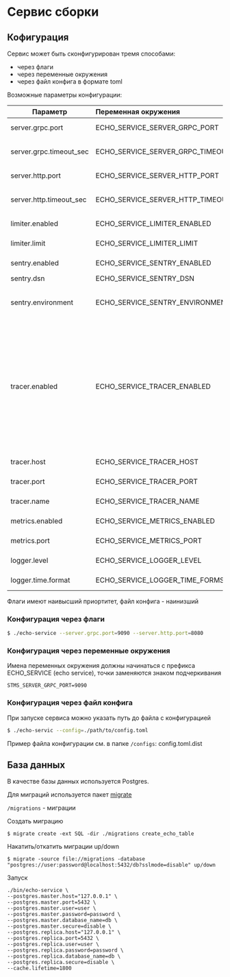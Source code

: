 # Сервис сборки

## Кофигурация

Сервис может быть сконфигурирован тремя способами:

- через флаги
- через переменные окружения
- через файл конфига в формате toml

Возможные параметры конфигурации:

| Параметр                                  |   Переменная окружения                    | Значение по умолчанию  | Описание                              |
| -------------                             | :-------------                            | :-----                 |:-------------                         |
| server.grpc.port                          | ECHO_SERVICE_SERVER_GRPC_PORT                     | 9090                   | grpc port server                      |
| server.grpc.timeout_sec                   | ECHO_SERVICE_SERVER_GRPC_TIMEOUT_SEC              | 86400                  | server grpc connection timeout        |
| server.http.port                          | ECHO_SERVICE_SERVER_HTTP_PORT                     | 8080                   | http port server                      |
| server.http.timeout_sec                   | ECHO_SERVICE_SERVER_HTTP_TIMEOUT_SEC              | 86400                  | server http connection timeout    |
| limiter.enabled                           | ECHO_SERVICE_LIMITER_ENABLED                      | false                  | Enables or disables limiter |
| limiter.limit                             | ECHO_SERVICE_LIMITER_LIMIT                        | 10000.0                | Limit tokens per second     |
| sentry.enabled                            | ECHO_SERVICE_SENTRY_ENABLED                       | false                  | Enables or disables sentry                            |
| sentry.dsn                                | ECHO_SERVICE_SENTRY_DSN                           | https://7e67a2b5fd034e9dbb7cdc7d4cd1bccd@sentry.eldorado.ru//11 |Sentry addres |
| sentry.environment                        | ECHO_SERVICE_SENTRY_ENVIRONMENT                   | dev                    | The environment to be sent with events |
| tracer.enabled                            | ECHO_SERVICE_TRACER_ENABLED                       | false                  | флаг, если указан, то в opentracing будут отправляться трассировки путей запросов (если передан через флаги, то любое значение будет соотвествоать true)     |
| tracer.host                               | ECHO_SERVICE_TRACER_HOST                          | 127.0.0.1              | хост трасировщика                                     |
| tracer.port                               | ECHO_SERVICE_TRACER_PORT                          | 5775                   | порт трасировщика                                     |
| tracer.name                               | ECHO_SERVICE_TRACER_NAME                          | STMS                   | название трасировщика                                     |
| metrics.enabled                           | ECHO_SERVICE_METRICS_ENABLED                      | false                  | Enables or disables metric                            |
| metrics.port                              | ECHO_SERVICE_METRICS_PORT                         | 9153                   | metrics server http port                              |
| logger.level                              | ECHO_SERVICE_LOGGER_LEVEL                         | emerg                  | log level ([syslog](https://en.wikipedia.org/wiki/Syslog#Severity_level))              |
| logger.time.format                        | ECHO_SERVICE_LOGGER_TIME_FORMST                   | 2006-01-02T15:04:05.999999999Z07:00 |[time format for logger](https://golang.org/src/time/format.go)                |

Флаги имеют наивысший приортитет, файл конфига - наинизший

### Конфигурация через флаги

```bash
$ ./echo-service --server.grpc.port=9090 --server.http.port=8080
```

### Конфигурация через переменные окружения

Имена переменных окружения должны начинаться с префикса ECHO_SERVICE (echo service), точки заменяются знаком
подчеркивания

```
STMS_SERVER_GRPC_PORT=9090
```

### Конфигурация через файл конфига

При запуске сервиса можно указать путь до файла с конфигурацией

```bash
$ ./echo-servic --config=./path/to/config.toml
```

Пример файла конфигурации см. в папке `/configs`: config.toml.dist

## База данных

В качестве базы данных используется Postgres.

Для миграций используется пакет [migrate](https://github.com/golang-migrate/migrate)

`/migrations` - миграции

Создать миграцию

```
$ migrate create -ext SQL -dir ./migrations create_echo_table
```

Накатить/откатить миграции up/down

```
$ migrate -source file://migrations -database "postgres://user:password@localhost:5432/db?sslmode=disable" up/down
```

Запуск

```
./bin/echo-service \
--postgres.master.host="127.0.0.1" \
--postgres.master.port=5432 \
--postgres.master.user=user \
--postgres.master.password=password \
--postgres.master.database_name=db \
--postgres.master.secure=disable \
--postgres.replica.host="127.0.0.1" \
--postgres.replica.port=5432 \
--postgres.replica.user=user \
--postgres.replica.password=password \
--postgres.replica.database_name=db \
--postgres.replica.secure=disable \
--cache.lifetime=1800
```